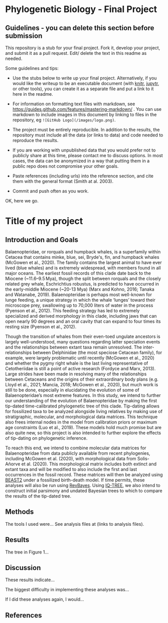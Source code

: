 # Phylogenetic Biology - Final Project

## Guidelines - you can delete this section before submission

This repository is a stub for your final project. Fork it, develop your project, and submit it as a pull request. Edit/ delete the text in this readme as needed.

Some guidelines and tips:

- Use the stubs below to write up your final project. Alternatively, if you would like the writeup to be an executable document (with [knitr](http://yihui.name/knitr/), [jupytr](http://jupyter.org/), or other tools), you can create it as a separate file and put a link to it here in the readme.

- For information on formatting text files with markdown, see https://guides.github.com/features/mastering-markdown/ . You can use markdown to include images in this document by linking to files in the repository, eg `![GitHub Logo](/images/logo.png)`.

- The project must be entirely reproducible. In addition to the results, the repository must include all the data (or links to data) and code needed to reproduce the results.

- If you are working with unpublished data that you would prefer not to publicly share at this time, please contact me to discuss options. In most cases, the data can be anonymized in a way that putting them in a public repo does not compromise your other goals.

- Paste references (including urls) into the reference section, and cite them with the general format (Smith at al. 2003).

- Commit and push often as you work.

OK, here we go.

# Title of my project

## Introduction and Goals

Balaenopteridae, or rorquals and humpback whales, is a superfamily within Cetacea that contains minke, blue, sei, Bryde's, fin, and humpback whales (McGowen et al., 2020). The family contains the largest animal to have ever lived (blue whales) and is extremely widespread, with members found in all major oceans. The earliest fossil records of this clade date back to the Miocene (~11.6–9.5 Mya), though the split between rorquals and the closely related grey whale, Eschrichtius robustus, is predicted to have occurred in the early-middle Miocene (~20-13 Mya) (Marx and Kohno, 2016; Tanaka and Watanabe, 2019). Balaenopteridae is perhaps most well-known for lunge feeding, a unique strategy in which the whale ‘lunges’ toward their microscope prey, swallowing up to 70,000 liters of water in the process (Pyenson et al., 2012). This feeding strategy has led to extremely specialized and derived morphology in this clade, including jaws that can open nearly 90 degrees and an oral cavity that can expand to four times its resting size (Pyenson et al., 2012). 

Though the transition of whales from their even-toed ungulate ancestors is largely well-understood, many questions regarding latter speciation events and the relationships between extant taxa remain unresolved. The inter-relationships between Delphinidae (the most speciose Cetacean family), for example, were largely problematic until recently (McGowen et al., 2020) and whether the pygmy right whale is the last living representative of Cetotheriidae is still a point of active research (Fordyce and Marx, 2013). Large strides have been made in resolving many of the relationships between Cetaceans and the origins of their extraordinary body plans (e.g. Lloyd et al., 2021; Mancia, 2018; McGowen et al., 2020), but much work is still to be done, especially in elucidating the evolution of some of Balaenopteridae’s most extreme features. In this study, we intend to further our understanding of the evolution of Balaenopteridae by making the first tip-dated time-calibrated phylogenetic tree of this clade. Tip-dating allows for fossilized taxa to be analyzed alongside living relatives by making use of stratigraphic, molecular, and morphological data matrices. This technique also frees internal nodes in the model from calibration priors or maximum age constraints (Luo et al., 2019). These models hold much promise but are also quite new, so this project is also intended to further explore the effects of tip-dating on phylogenetic inference. 

To reach this end, we intend to combine molecular data matrices for Balaenopteridae from data publicly available from recent phylogenies, including McGowen et al. (2020), with morphological data from Solis-Añorve et al. (2020). This morphological matrix includes both extinct and extant taxa and will be modified to also include the first and last occurrences in the fossil record. These matrices will then be analyzed using [BEAST2](https://www.beast2.org/) under a fossilized birth-death model. If time permits, these analyses will also be run using [RevBayes](https://revbayes.github.io/). Using [IQ-TREE](http://www.iqtree.org/), we also intend to construct initial parsimony and undated Bayesian trees to which to compare the results of the tip-dated tree.


## Methods

The tools I used were... See analysis files at (links to analysis files).

## Results

The tree in Figure 1...

## Discussion

These results indicate...

The biggest difficulty in implementing these analyses was...

If I did these analyses again, I would...

## References

